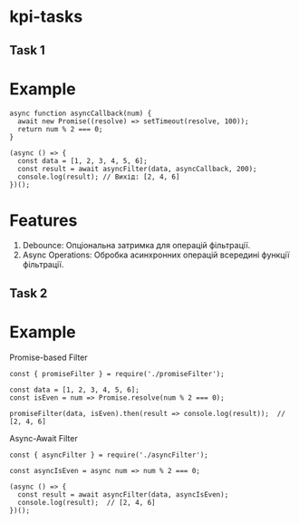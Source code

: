 # kpi-tasks

## Task 1

# Example 
```
async function asyncCallback(num) {
  await new Promise((resolve) => setTimeout(resolve, 100));
  return num % 2 === 0;
}

(async () => {
  const data = [1, 2, 3, 4, 5, 6];
  const result = await asyncFilter(data, asyncCallback, 200);
  console.log(result); // Вихід: [2, 4, 6]
})();
```
# Features

1. Debounce: Опціональна затримка для операцій фільтрації.
2. Async Operations: Обробка асинхронних операцій всередині функції фільтрації.


## Task 2

# Example 

Promise-based Filter
```
const { promiseFilter } = require('./promiseFilter');

const data = [1, 2, 3, 4, 5, 6];
const isEven = num => Promise.resolve(num % 2 === 0);

promiseFilter(data, isEven).then(result => console.log(result));  // [2, 4, 6]
```

Async-Await Filter
```
const { asyncFilter } = require('./asyncFilter');

const asyncIsEven = async num => num % 2 === 0;

(async () => {
  const result = await asyncFilter(data, asyncIsEven);
  console.log(result);  // [2, 4, 6]
})();
```

